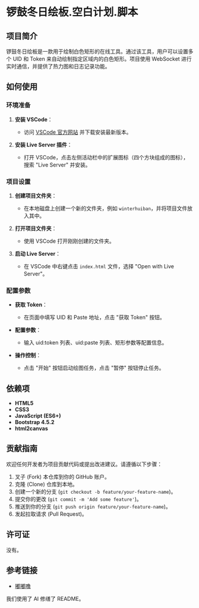 # 锣鼓冬日绘板.空白计划.脚本

## 项目简介

锣鼓冬日绘板是一款用于绘制白色矩形的在线工具。通过该工具，用户可以设置多个 UID 和 Token 来自动绘制指定区域内的白色矩形。项目使用 WebSocket 进行实时通信，并提供了热力图和日志记录功能。

## 如何使用

### 环境准备

1. **安装 VSCode**：
   - 访问 [VSCode 官方网站](https://code.visualstudio.com/) 并下载安装最新版本。
   
2. **安装 Live Server 插件**：
   - 打开 VSCode，点击左侧活动栏中的扩展图标（四个方块组成的图标），搜索 "Live Server" 并安装。

### 项目设置

1. **创建项目文件夹**：
   - 在本地磁盘上创建一个新的文件夹，例如 `winterhuiban`，并将项目文件放入其中。

2. **打开项目文件夹**：
   - 使用 VSCode 打开刚刚创建的文件夹。

3. **启动 Live Server**：
   - 在 VSCode 中右键点击 `index.html` 文件，选择 "Open with Live Server"。

### 配置参数

- **获取 Token**：
  - 在页面中填写 UID 和 Paste 地址，点击 "获取 Token" 按钮。
  
- **配置参数**：
  - 输入 uid:token 列表、uid:paste 列表、矩形参数等配置信息。
  
- **操作控制**：
  - 点击 "开始" 按钮启动绘图任务，点击 "暂停" 按钮停止任务。

## 依赖项

- **HTML5**
- **CSS3**
- **JavaScript (ES6+)**
- **Bootstrap 4.5.2**
- **html2canvas**

## 贡献指南

欢迎任何开发者为项目贡献代码或提出改进建议。请遵循以下步骤：

1. 叉子 (Fork) 本仓库到你的 GitHub 账户。
2. 克隆 (Clone) 仓库到本地。
3. 创建一个新的分支 (`git checkout -b feature/your-feature-name`)。
4. 提交你的更改 (`git commit -m 'Add some feature'`)。
5. 推送到你的分支 (`git push origin feature/your-feature-name`)。
6. 发起拉取请求 (Pull Request)。

## 许可证

没有。

## 参考链接

- [嘟嘟噜](https://www.luogu.com/paste/arts59f8)

我们使用了 AI 修缮了 README。

